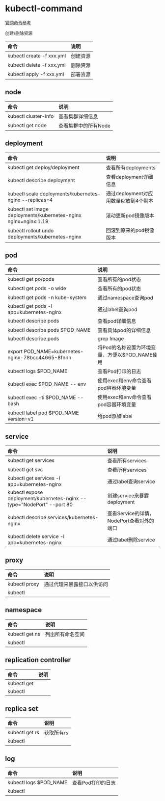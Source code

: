 # kubectl-command

[官网命令参考](https://kubernetes.io/docs/reference/generated/kubectl/kubectl-commands#-strong-getting-started-strong-)

创建/删除资源

|命令|说明|
|:---|:---|
|kubectl create -f xxx.yml|创建资源|
|kubectl delete -f xxx.yml|删除资源|
|kubectl apply -f xxx.yml|部署资源|

## node
|命令|说明|
|:---|:---|
|kubectl cluster-info|查看集群详细信息|
|kubectl get node|查看集群中的所有Node|

## deployment
|命令|说明|
|:---|:---|
|kubectl get deploy/deployment|查看所有deployments|
|kubectl describe deployment|查看deployment详细信息|
|kubectl scale deployments/kubernetes-nginx --replicas=4|通过deployment对应用数量缩放到4个副本|
|kubectl set image deployments/kubernetes-nginx nginx=nginx:1.19|滚动更新pod镜像版本|
|kubectl rollout undo deployments/kubernetes-nginx|回滚到原来的pod镜像版本|

## pod
|命令|说明|
|:---|:---|
|kubectl get po/pods|查看所有的pod状态|
|kubectl get pods -o wide|查看所有的pod状态|
|kubectl get pods -n kube-system|通过namespace查询pod|
|kubectl get pods -l app=kubernetes-nginx|通过label查询pod|
|kubectl describe pods|查看pod详细信息|
|kubectl describe pods $POD_NAME|查看具体pod的详细信息|
|kubectl describe pods |grep Image|查看pod镜像版本号|
|export POD_NAME=kubernetes-nginx-78bcc44665-8fnnn|将Pod的名称设置为环境变量，方便以$POD_NAME使用|
|kubectl logs $POD_NAME|查看Pod打印的日志|
|kubectl exec $POD_NAME -- env|使用exec和env命令查看pod容器环境变量|
|kubectl exec -ti $POD_NAME -- bash|使用exec和env命令查看pod容器环境变量|
|kubectl label pod $POD_NAME version=v1|给pod添加label|

## service
|命令|说明|
|:---|:---|
|kubectl get services|查看所有services|
|kubectl get svc|查看所有services|
|kubectl get services -l app=kubernetes-nginx|通过label查询service|
|kubectl expose deployment/kubernetes-nginx --type="NodePort" --port 80|创建service来暴露deployment|
|kubectl describe services/kubernetes-nginx|查看Service的详情，NodePort查看对外的端口|
|kubectl delete service -l app=kubernetes-nginx|通过label删除service|

## proxy
|命令|说明|
|:---|:---|
|kubectl proxy|通过代理来暴露接口以供访问|
|kubectl ||

## namespace
|命令|说明|
|:---|:---|
|kubectl get ns|列出所有命名空间|
|kubectl ||

## replication controller
|命令|说明|
|:---|:---|
|kubectl get||
|kubectl ||

## replica set
|命令|说明|
|:---|:---|
|kubectl get rs|获取所有rs|
|kubectl ||

## log
|命令|说明|
|:---|:---|
|kubectl logs $POD_NAME|查看Pod打印的日志|
|kubectl ||